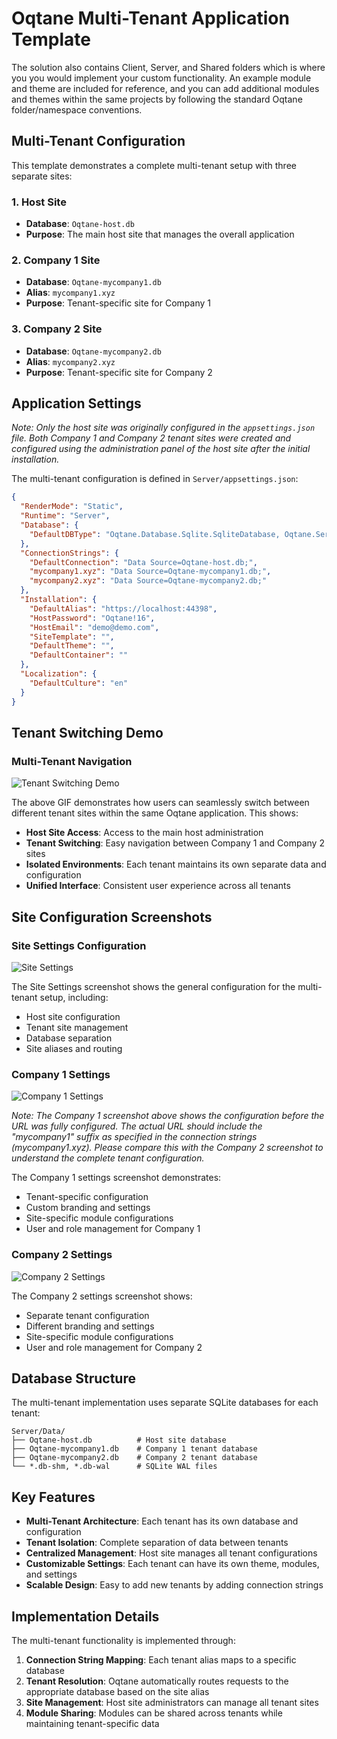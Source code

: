 # Oqtane Multi-Tenant Application Template

The solution also contains Client, Server, and Shared folders which is where you you would implement your custom functionality. An example module and theme are included for reference, and you can add additional modules and themes within the same projects by following the standard Oqtane folder/namespace conventions.

## Multi-Tenant Configuration

This template demonstrates a complete multi-tenant setup with three separate sites:

### 1. Host Site
- **Database**: `Oqtane-host.db`
- **Purpose**: The main host site that manages the overall application

### 2. Company 1 Site
- **Database**: `Oqtane-mycompany1.db`
- **Alias**: `mycompany1.xyz`
- **Purpose**: Tenant-specific site for Company 1

### 3. Company 2 Site
- **Database**: `Oqtane-mycompany2.db`
- **Alias**: `mycompany2.xyz`
- **Purpose**: Tenant-specific site for Company 2

## Application Settings

*Note: Only the host site was originally configured in the `appsettings.json` file. Both Company 1 and Company 2 tenant sites were created and configured using the administration panel of the host site after the initial installation.*

The multi-tenant configuration is defined in `Server/appsettings.json`:

```json
{
  "RenderMode": "Static",
  "Runtime": "Server",
  "Database": {
    "DefaultDBType": "Oqtane.Database.Sqlite.SqliteDatabase, Oqtane.Server"
  },
  "ConnectionStrings": {
    "DefaultConnection": "Data Source=Oqtane-host.db;",
    "mycompany1.xyz": "Data Source=Oqtane-mycompany1.db;",
    "mycompany2.xyz": "Data Source=Oqtane-mycompany2.db;"
  },
  "Installation": {
    "DefaultAlias": "https://localhost:44398",
    "HostPassword": "Oqtane!16",
    "HostEmail": "demo@demo.com",
    "SiteTemplate": "",
    "DefaultTheme": "",
    "DefaultContainer": ""
  },
  "Localization": {
    "DefaultCulture": "en"
  }
}
```

## Tenant Switching Demo

### Multi-Tenant Navigation
![Tenant Switching Demo](OqtaneMultiTenant.gif)

The above GIF demonstrates how users can seamlessly switch between different tenant sites within the same Oqtane application. This shows:

- **Host Site Access**: Access to the main host administration
- **Tenant Switching**: Easy navigation between Company 1 and Company 2 sites
- **Isolated Environments**: Each tenant maintains its own separate data and configuration
- **Unified Interface**: Consistent user experience across all tenants

## Site Configuration Screenshots

### Site Settings Configuration
![Site Settings](SiteSettings.png)

The Site Settings screenshot shows the general configuration for the multi-tenant setup, including:
- Host site configuration
- Tenant site management
- Database separation
- Site aliases and routing

### Company 1 Settings
![Company 1 Settings](mycompany1.png)

*Note: The Company 1 screenshot above shows the configuration before the URL was fully configured. The actual URL should include the "mycompany1" suffix as specified in the connection strings (mycompany1.xyz). Please compare this with the Company 2 screenshot to understand the complete tenant configuration.*

The Company 1 settings screenshot demonstrates:
- Tenant-specific configuration
- Custom branding and settings
- Site-specific module configurations
- User and role management for Company 1

### Company 2 Settings
![Company 2 Settings](mycompany2.png)

The Company 2 settings screenshot shows:
- Separate tenant configuration
- Different branding and settings
- Site-specific module configurations
- User and role management for Company 2

## Database Structure

The multi-tenant implementation uses separate SQLite databases for each tenant:

```
Server/Data/
├── Oqtane-host.db          # Host site database
├── Oqtane-mycompany1.db    # Company 1 tenant database
├── Oqtane-mycompany2.db    # Company 2 tenant database
└── *.db-shm, *.db-wal      # SQLite WAL files
```

## Key Features

- **Multi-Tenant Architecture**: Each tenant has its own database and configuration
- **Tenant Isolation**: Complete separation of data between tenants
- **Centralized Management**: Host site manages all tenant configurations
- **Customizable Settings**: Each tenant can have its own theme, modules, and settings
- **Scalable Design**: Easy to add new tenants by adding connection strings

## Implementation Details

The multi-tenant functionality is implemented through:

1. **Connection String Mapping**: Each tenant alias maps to a specific database
2. **Tenant Resolution**: Oqtane automatically routes requests to the appropriate database based on the site alias
3. **Site Management**: Host site administrators can manage all tenant sites
4. **Module Sharing**: Modules can be shared across tenants while maintaining tenant-specific data



